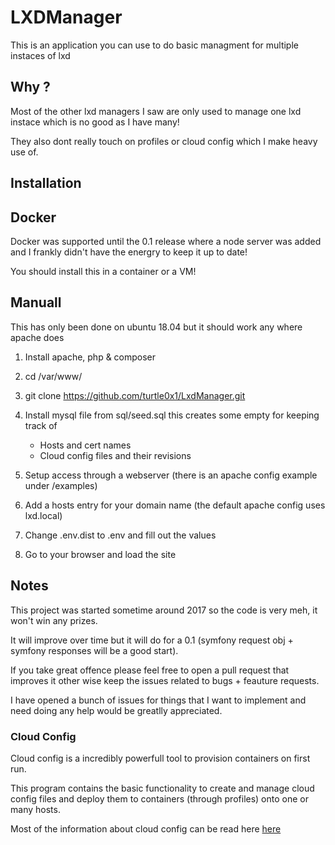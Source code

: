 # LXDManager

This is an application you can use to do basic managment for multiple instaces
of lxd

## Why ?

Most of the other lxd managers I saw are only used  to manage one lxd instace which
is no good as I have many!

They also dont really touch on profiles or cloud config which I make heavy use
of.

## Installation

## Docker

Docker was supported until the 0.1 release where a node server was added and
I frankly didn't have the energry to keep it up to date!

You should install this in a container or a VM!

## Manuall

This has only been done on ubuntu 18.04 but it should work any where apache does

1. Install apache, php & composer

2. cd /var/www/

3. git clone https://github.com/turtle0x1/LxdManager.git

4. Install mysql file from sql/seed.sql this creates some empty for keeping track of
   - Hosts and cert names
   - Cloud config files and their revisions

5. Setup access through a webserver (there is an apache config example under /examples)

6. Add a hosts entry for your domain name (the default apache config uses lxd.local)

7. Change .env.dist to .env and fill out the values

8. Go to your browser and load the site

## Notes

This project was started sometime around 2017 so the code is very meh, it won't
win any prizes.

It will improve over time but it will do for a 0.1 (symfony request obj + symfony
responses will be a good start).

If you take great offence please feel free to open a pull request that improves it
other wise keep the issues related to bugs + feauture requests.

I have opened a bunch of issues for things that I want to implement and need doing
any help would be greatlly appreciated.

### Cloud Config

Cloud config is a incredibly powerfull tool to provision containers on first run.

This program contains the basic functionality to create and manage cloud config
files and deploy them to containers (through profiles) onto one or many hosts.

Most of the information about cloud config can be read here [here](https://cloudinit.readthedocs.io/en/latest/topics/examples.html)
